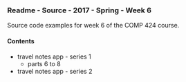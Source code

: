 ### Readme - Source - 2017 - Spring - Week 6

Source code examples for week 6 of the COMP 424 course.

#### Contents
* travel notes app - series 1
    * parts 6 to 8
* travel notes app - series 2

